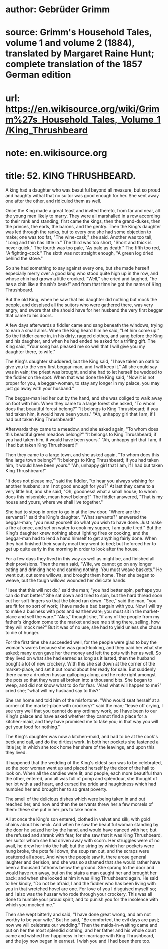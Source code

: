 # author: Gebrüder Grimm
# source: Grimm's Household Tales, volume 1 and volume 2 (1884), translated by Margaret Raine Hunt; complete translation of the 1857 German edition
# url: https://en.wikisource.org/wiki/Grimm%27s_Household_Tales,_Volume_1/King_Thrushbeard
# note: en.wikisource.org
# title: 52. KING THRUSHBEARD. 

A king had a daughter who was beautiful beyond all measure, but so proud and haughty withal that no suitor was good enough for her. She sent away one after the other, and ridiculed them as well. 

Once the King made a great feast and invited thereto, from far and near, all the young men likely to marry. They were all marshalled in a row according to their rank and standing; first came the kings, then the grand-dukes, then the princes, the earls, the barons, and the gentry. Then the King's daughter was led through the ranks, but to every one she had some objection to make; one was too fat, "The wine-cask," she said. Another was too tall, "Long and thin has little in." The third was too short, "Short and thick is never quick." The fourth was too pale, "As pale as death." The fifth too red, "A fighting-cock." The sixth was not straight enough, "A green log dried behind the stove." 

So she had something to say against every one, but she made herself especially merry over a good king who stood quite high up in the row, and whose chin had grown a little crooked. "Well," she cried and laughed, "he has a chin like a thrush's beak!" and from that time he got the name of King Thrushbeard. 

But the old King, when he saw that his daughter did nothing but mock the people, and despised all the suitors who were gathered there, was very angry, and swore that she should have for her husband the very first beggar that came to his doors. 

A few days afterwards a fiddler came and sang beneath the windows, trying to earn a small alms. When the King heard him he said, "Let him come up." So the fiddler came in, in his dirty, ragged clothes, and sang before the King and his daughter, and when he had ended he asked for a trifling gift. The King said, "Your song has pleased me so well that I will give you my daughter there, to wife." 

​The King's daughter shuddered, but the King said, "I have taken an oath to give you to the very first beggar-man, and I will keep it." All she could say was in vain; the priest was brought, and she had to let herself be wedded to the fiddler on the spot. When that was done the King said, "Now it is not proper for you, a beggar-woman, to stay any longer in my palace, you may just go away with your husband." 

The beggar-man led her out by the hand, and she was obliged to walk away on foot with him. When they came to a large forest she asked, "To whom does that beautiful forest belong?" "It belongs to King Thrushbeard; if you had taken him, it would have been yours." "Ah, unhappy girl that I am, if I had but taken King Thrushbeard!" 

Afterwards they came to a meadow, and she asked again, "To whom does this beautiful green meadow belong?" "It belongs to King Thrushbeard; if you had taken him, it would have been yours." "Ah, unhappy girl that I am, if I had but taken King Thrushbeard!" 

Then they came to a large town, and she asked again, "To whom does this fine large town belong?" "It belongs to King Thrushbeard; if you had taken him, it would have been yours." "Ah, unhappy girl that I am, if I had but taken King Thrushbeard!" 

"It does not please me," said the fiddler, "to hear you always wishing for another husband; am I not good enough for you?" At last they came to a very little hut, and she said, "Oh, goodness! what a small house; to whom does this miserable, mean hovel belong?" The fiddler answered, "That is my house and yours, where we shall live together." 

She had to stoop in order to go in at the low door. "Where are the servants?" said the King's daughter. "What servants?" answered the beggar-man; "you must yourself do what you wish to have done. Just make a fire at once, and set on water to cook my supper, I am quite tired." But the King's daughter knew nothing about lighting fires or cooking, and the beggar-man had to lend a hand himself to get anything fairly done. When they had finished their scanty meal they went to bed; but he ​forced her to get up quite early in the morning in order to look after the house. 

For a few days they lived in this way as well as might be, and finished all their provisions. Then the man said, "Wife, we cannot go on any longer eating and drinking here and earning nothing. You must weave baskets." He went out, cut some willows, and brought them home. Then she began to weave, but the tough willows wounded her delicate hands. 

"I see that this will not do," said the man; "you had better spin, perhaps you can do that better." She sat down and tried to spin, but the hard thread soon cut her soft fingers so that the blood ran down. "See," said the man, "you are fit for no sort of work; I have made a bad bargain with you. Now I will try to make a business with pots and earthenware; you must sit in the market-place and sell the ware." "Alas," thought she, "if any of the people from my father's kingdom come to the market and see me sitting there, selling, how they will mock me?" But it was of no use, she had to yield unless she chose to die of hunger. 

For the first time she succeeded well, for the people were glad to buy the woman's wares because she was good-looking, and they paid her what she asked; many even gave her the money and left the pots with her as well. So they lived on what she had earned as long as it lasted, then the husband bought a lot of new crockery. With this she sat down at the corner of the market-place, and set it out round about her ready for sale. But suddenly there came a drunken hussar galloping along, and he rode right amongst the pots so that they were all broken into a thousand bits. She began to weep, and did not know what to do for fear. "Alas! what will happen to me?" cried she; "what will my husband say to this?" 

She ran home and told him of the misfortune. "Who would seat herself at a corner of the market-place with crockery?" said the man; "leave off crying, I see very well that you cannot do any ordinary work, so I have been to our King's palace and have asked whether they cannot find a place for a kitchen-maid, and they have promised me to take you; in that way you will get your food for nothing." 

​The King's daughter was now a kitchen-maid, and had to be at the cook's beck and call, and do the dirtiest work. In both her pockets she fastened a little jar, in which she took home her share of the leavings, and upon this they lived. 

It happened that the wedding of the King's eldest son was to be celebrated, so the poor woman went up and placed herself by the door of the hall to look on. When all the candles were lit, and people, each more beautiful than the other, entered, and all was full of pomp and splendour, she thought of her lot with a sad heart, and cursed the pride and haughtiness which had humbled her and brought her to so great poverty. 

The smell of the delicious dishes which were being taken in and out reached her, and now and then the servants threw her a few morsels of them: these she put in her jars to take home. 

All at once the King's son entered, clothed in velvet and silk, with gold chains about his neck. And when he saw the beautiful woman standing by the door he seized her by the hand, and would have danced with her; but she refused and shrank with fear, for she saw that it was King Thrushbeard, her suitor whom she had driven away with scorn. Her struggles were of no avail, he drew her into the hall; but the string by which her pockets were hung broke, the pots fell down, the soup ran out, and the scraps were scattered all about. And when the people saw it, there arose general laughter and derision, and she was so ashamed that she would rather have been a thousand fathoms below the ground. She sprang to the door and would have run away, but on the stairs a man caught her and brought her back; and when she looked at him it was King Thrushbeard again. He said to her kindly, "Do not be afraid, I and the fiddler who has been living with you in that wretched hovel are one. For love of you I disguised myself so; and I also was the hussar who rode through your crockery. This was all done to humble your proud spirit, and to punish you for the insolence with which you mocked me." 

Then she wept bitterly and said, "I have done great wrong, and am not worthy to be your wife." But he said, ​"Be comforted, the evil days are past; now we will celebrate our wedding." Then the maids-in-waiting came and put on her the most splendid clothing, and her father and his whole court came and wished her happiness in her marriage with King Thrushbeard, and the joy now began in earnest. I wish you and I had been there too. 

